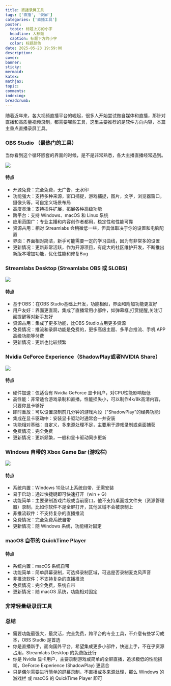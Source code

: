 ```yaml
---
title: 直播录屏工具
tags: ['直播', '录屏']
categories: ['直播工具']
poster:
  topic: 标题上方的小字
  headline: 大标题
  caption: 标题下方的小字
  color: 标题颜色
date: 2025-05-23 19:59:00
description:
cover:
banner:
sticky:
mermaid:
katex:
mathjax:
topic:
comments:
indexing:
breadcrumb:
---
```


随着近年来，各大视频直播平台的崛起，很多人开始尝试做自媒体和直播，那针对直播和高质量视频录制，都需要哪些工具，这里主要推荐的是软件方向内容，本篇主重点直播录屏工具。

### OBS Studio （最热门的工具）

当你看到这个循环嵌套的界面的时候，是不是非常熟悉，各大主播直播经常遇到。

![](https://pub-7fe6bbbffb8045bf9f5bbb3f378ea457.r2.dev/zhibo/Snipaste_2025-05-16_08-38-28.png)

#### 特点

- 开源免费：完全免费，无广告，无水印
- 功能强大：支持多种来源，窗口捕捉，游戏捕捉，图片，文字，浏览器窗口，摄像头等，可自定义场景布局
- 高度灵活：支持插件扩展，拓展各种高级功能
- 跨平台：支持 Windows、macOS 和 Linux 系统
- 应用范围广：专业主播和内容创作者都用，稳定性和性能可靠
- 资源占用：相对 Streamlabs 会稍微低一些，但具体取决于你的设置和电脑配置
- 界面：界面相对简洁，新手可能需要一定的学习曲线，因为有非常多的设置
- 更新情况：更新非常活跃，作为开源项目，有庞大的社区维护开发，不断推出新版本增加功能，优化性能和修复Bug

### Streamlabs Desktop (Streamlabs OBS 或 SLOBS)

![](https://pub-7fe6bbbffb8045bf9f5bbb3f378ea457.r2.dev/zhibo/Snipaste_2025-05-16_08-30-32.png)

#### 特点

- 基于OBS：在OBS Studio基础上开发，功能相似，界面和附加功能更友好
- 用户友好：界面更直观，集成了直播常用小部件，如弹幕框,打赏提醒,关注订阅提醒等对新手友好
- 资源占用：集成了更多功能，比OBS Studio占用更多资源
- 免费情况：推流和录屏功能是免费的，更多高级主题、多平台推流、手机 APP 高级功能等付费
- 更新情况：更新也比较频繁

### Nvidia GeForce Experience（ShadowPlay或者NVIDIA Share）

![](https://pub-7fe6bbbffb8045bf9f5bbb3f378ea457.r2.dev/zhibo/Snipaste_2025-05-16_08-31-22.png)

#### 特点

- 硬件加速：仅适合有 Nvidia GeForce 显卡用户，对CPU性能影响极低
- 高性能：非常适合游戏录制和直播，性能损失小，可以制作4k/8k高清内容，只要你显卡够好
- 即时重放：可以设置录制前几分钟的游戏片段（"ShadowPlay"的经典功能）
- 集成在显卡驱动中：安装显卡驱动时通常会一并安装
- 功能相对基础：自定义，多来源处理不足，主要用于游戏录制或桌面捕获
- 免费情况：完全免费
- 更新情况：更新频繁，一般和显卡驱动同步更新

### Windows 自带的 Xbox Game Bar (游戏栏)

![](https://pub-7fe6bbbffb8045bf9f5bbb3f378ea457.r2.dev/zhibo/Snipaste_2025-05-16_08-26-09.png)

#### 特点

- 系统内置：Windows 10及以上系统自带，无需安装
- 易于启动：通过快捷键即可快速打开（win + G）
- 功能简单：主要录制游戏片段或当前窗口，他不支持桌面或文件夹（资源管理器）录制，比如你软件不是全屏打开，其他区域不会被录制上
- 非推流软件：不支持复杂的直播推流
- 免费情况：完全免费系统自带
- 更新情况：随 Windows 系统，功能相对固定

### macOS 自带的 QuickTime Player

#### 特点

- 系统内置：macOS 系统自带
- 功能简单：简单屏幕录制，可选择录制区域，可选是否录制麦克风声音
- 非推流软件：不支持复杂的直播推流
- 免费情况：完全免费，系统自带
- 更新情况：随 macOS 系统，功能相对固定

### 非常轻量级录屏工具


### 总结

- 需要功能最强大，最灵活，完全免费，跨平台的专业工具，不介意有些学习成本，OBS Studio 是首选
- 你是直播新手，面向国外平台，希望集成更多小部件，快速上手，不在乎资源占用，Streamlabs Desktop 的免费版还行
- 你是 Nvidia 显卡用户，主要录制游戏或简单的全屏直播，追求极低的性能损耗，GeForce Experience (ShadowPlay) 更适合
- 只是偶尔需要进行简单的屏幕录制，不直播或多来源处理，那么 Windows 的游戏栏 或 macOS 的 QuickTime Player 即可
